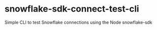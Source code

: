 # snowflake-sdk-connect-test-cli
Simple CLI to test Snowflake connections using the Node snowflake-sdk
